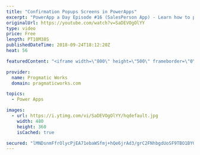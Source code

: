```yaml
---
title: "Confirmation Popups Screens in PowerApps"
excerpt: "PowerApp a Day Episode #16 (SalesPerson App) - Learn how to present your users with popup screens to confirm a harmful action.   Power App Training: https://pragmaticworks.com/Training/On-Demand-Training/Introduction-to-Powerapps  Adding spinners to our application: https://www.youtube.com/watch?v=YfYf-AkY1P8"
originalUrl: https://youtube.com/watch?v=SaDEVOgOlYY
type: video
price: Free
length: PT10M38S
publishedDateTime: 2018-09-24T18:12:20Z
heat: 56

featuredContent: "<iframe width=\"800\" height=\"500\" frameborder=\"0\" src=\"https://www.youtube.com/embed/SaDEVOgOlYY\" allow=\"accelerometer; autoplay; encrypted-media; gyroscope; picture-in-picture\" allowfullscreen></iframe>"

provider:
  name: Progmatic Works
  domain: pragmaticworks.com

topics:
  - Power Apps

images:
  - url: https://i.ytimg.com/vi/SaDEVOgOlYY/hqdefault.jpg
    width: 480
    height: 360
    isCached: true

secured: "lMNDsnmFfrOlycPjEA71ebaWSfmj+hQe6jrAd3/grC2FNhbgdUoSF9TBO1BYGeCN11oXpf4QUqQwvhOXOTblIvCMcdEbhgbP/MXF7DBdEvxko1f3rEwzc6qNUnF9HNNjHaDPxPiELof5U7PdVSxrwueedFw3GY2zyHNc+ozsbBXz9Q6743lcQYNPC8RR1mryy69Rrsp9BjBFta4YU9Se3HeGF2tFqNqKXBmmNUSrNHtG+CeniA/RZlGmpxrGPisEe2HAbSIZlHuD+7wRau6UvdIAZxwJCRl+vX1UKLEFNivh6q6xpYNr2L0iPiI8lJwWFeD2NcMLETD+2Ph4ZX36g4zRgETk9yI7eheJsRARUsnPoCZHhCkVA0KkgwuH01xqnoB+1Giz7HU568pMM2fbLl2H1cqyYwA1hTnZ13ny/vw=;O7VKWyFTQNVXuSNHkqnyFQ=="
---
```


